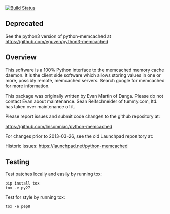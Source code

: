 [![Build
Status](https://travis-ci.org/linsomniac/python-memcached.svg)](https://travis-ci.org/linsomniac/python-memcached)

## Deprecated 
See the python3 version of python-memcached at https://github.com/eguven/python3-memcached

## Overview

This software is a 100% Python interface to the memcached memory cache
daemon.  It is the client side software which allows storing values
in one or more, possibly remote, memcached servers.  Search google for
memcached for more information.

This package was originally written by Evan Martin of Danga.  Please do
not contact Evan about maintenance.  Sean Reifschneider of tummy.com,
ltd. has taken over maintenance of it.

Please report issues and submit code changes to the github repository at:

   https://github.com/linsomniac/python-memcached

For changes prior to 2013-03-26, see the old Launchpad repository at:

   Historic issues: https://launchpad.net/python-memcached

## Testing

Test patches locally and easily by running tox:

    pip install tox
    tox -e py27

Test for style by running tox:

    tox -e pep8
